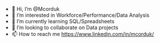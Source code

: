- 👋 Hi, I’m @Mcorduk
- 👀 I’m interested in Workforce/Performance/Data Analysis
- 🌱 I’m currently learning SQL/Spreadsheets
- 💞️ I’m looking to collaborate on Data projects
- 📫 How to reach me https://www.linkedin.com/in/mcorduk/
